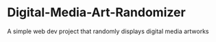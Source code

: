 # Digital-Media-Art-Randomizer
 A simple web dev project that randomly displays digital media artworks
